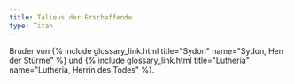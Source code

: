 ```yaml
---
title: Talieus der Erschaffende
type: Titan
---
```


Bruder von {% include glossary_link.html title="Sydon" name="Sydon, Herr der Stürme" %} und {% include glossary_link.html title="Lutheria" name="Lutheria, Herrin des Todes" %}.
